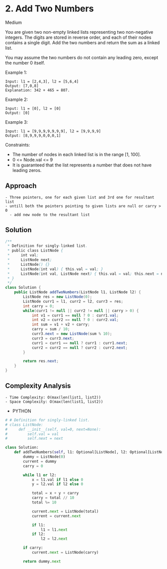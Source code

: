 # 2. Add Two Numbers

Medium

You are given two non-empty linked lists representing two non-negative integers. The digits are stored in reverse order, and each of their nodes contains a single digit. Add the two numbers and return the sum as a linked list.

You may assume the two numbers do not contain any leading zero, except the number 0 itself.

Example 1:

```
Input: l1 = [2,4,3], l2 = [5,6,4]
Output: [7,0,8]
Explanation: 342 + 465 = 807.
```

Example 2:

```
Input: l1 = [0], l2 = [0]
Output: [0]
```

Example 3:

```
Input: l1 = [9,9,9,9,9,9,9], l2 = [9,9,9,9]
Output: [8,9,9,9,0,0,0,1]
```

Constraints:

- The number of nodes in each linked list is in the range [1, 100].
- 0 <= Node.val <= 9
- It is guaranteed that the list represents a number that does not have leading zeros.

## Approach

```
- Three pointers, one for each given list and 3rd one for resultant list
- untill both the pointers pointing to given lists are null or carry > 0
  - add new node to the resultant list
```

## Solution

```java
/**
 * Definition for singly-linked list.
 * public class ListNode {
 *     int val;
 *     ListNode next;
 *     ListNode() {}
 *     ListNode(int val) { this.val = val; }
 *     ListNode(int val, ListNode next) { this.val = val; this.next = next; }
 * }
 */
class Solution {
    public ListNode addTwoNumbers(ListNode l1, ListNode l2) {
        ListNode res = new ListNode(0);
        ListNode curr1 = l1, curr2 = l2, curr3 = res;
        int carry = 0;
        while(curr1 != null || curr2 != null || carry > 0) {
            int v1 = curr1 == null ? 0 : curr1.val;
            int v2 = curr2 == null ? 0 : curr2.val;
            int sum = v1 + v2 + carry;
            carry = sum / 10;
            curr3.next = new ListNode(sum % 10);
            curr3 = curr3.next;
            curr1 = curr1 == null ? curr1 : curr1.next;
            curr2 = curr2 == null ? curr2 : curr2.next;
        }

        return res.next;
    }
}
```

## Complexity Analysis

```
- Time Complexity: O(max(len(list1, list2))
- Space Complexity: O(max(len(list1, list2))
```

- PYTHON

```python
# # Definition for singly-linked list.
# class ListNode:
#     def __init__(self, val=0, next=None):
#         self.val = val
#         self.next = next

class Solution:
    def addTwoNumbers(self, l1: Optional[ListNode], l2: Optional[ListNode]) -> Optional[ListNode]:
        dummy = ListNode(0)
        current = dummy
        carry = 0

        while l1 or l2:
            x = l1.val if l1 else 0
            y = l2.val if l2 else 0

            total = x + y + carry
            carry = total // 10
            total %= 10

            current.next = ListNode(total)
            current = current.next

            if l1:
                l1 = l1.next
            if l2:
                l2 = l2.next

        if carry:
            current.next = ListNode(carry)

        return dummy.next

```
